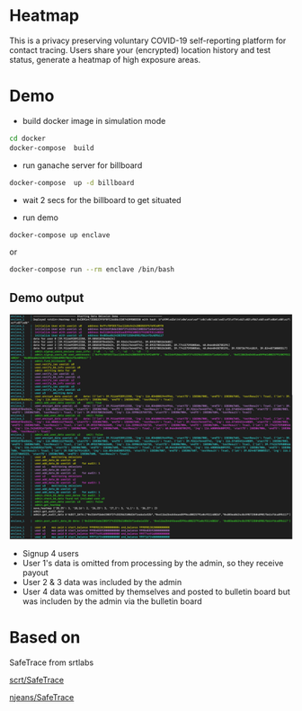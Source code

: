 # Heatmap
This is a privacy preserving voluntary COVID-19 self-reporting platform for contact tracing. Users share your (encrypted) 
location history and test status, generate a heatmap of high exposure areas.

# Demo

* build docker image in simulation mode
```bash
cd docker
docker-compose  build
```

* run ganache server for billboard
```bash
docker-compose  up -d billboard
```
* wait 2 secs for the billboard to get situated

* run demo
```bash
docker-compose up enclave
```

or 

```bash
docker-compose run --rm enclave /bin/bash
```

## Demo output
![Output of Demo](docs/demo1.png?raw=true)
* Signup 4 users
* User 1's data is omitted from processing by the admin, so they receive payout
* User 2 & 3 data was included by the admin
* User 4 data was omitted by themselves and posted to bulletin board but was includen by the admin via the bulletin board

# Based on
SafeTrace from srtlabs

[scrt/SafeTrace](https://github.com/scrtlabs/SafeTrace.git)

[njeans/SafeTrace](https://github.com/njeans/SafeTrace.git)
